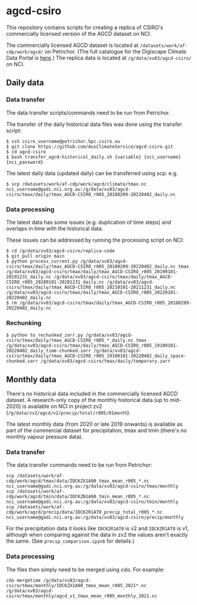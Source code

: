# agcd-csiro

This repository contains scripts for creating a replica of CSIRO's commercially licensed version of the AGCD dataset on NCI.

The commercially licensed AGCD dataset is located at `/datasets/work/af-cdp/work/agcd/` on Petrichor.
(The full catalogue for the Digiscape Climate Data Portal is [here](https://data-cbr.it.csiro.au/thredds/catalog/catch_all/Digiscape_Climate_Data_Portal/catalog.html).)
The replica data is located at `/g/data/xv83/agcd-csiro/` on NCI.

## Daily data

### Data transfer

The data transfer scripts/commands need to be run from Petrichor.

The transfer of the daily historical data files was done using the transfer script:
```
$ ssh csiro_username@petrichor.hpc.csiro.au
$ git clone https://github.com/AusClimateService/agcd-csiro.git
$ cd agcd-csiro
$ bash transfer_agcd-historical_daily.sh {variable} {nci_username} {nci_password}
```

The latest daily data (updated daily) can be transferred using scp. e.g.
```
$ scp /datasets/work/af-cdp/work/agcd/climate/tmax.nc nci_username@gadi.nci.org.au:/g/data/xv83/agcd-csiro/tmax/daily/tmax_AGCD-CSIRO_r005_20180209-20220402_daily.nc
```

### Data processing

The latest data has some issues (e.g. duplication of time steps) and
overlaps in time with the historical data.

These issues can be addressed by running the processing script on NCI:

```
$ cd /g/data/xv83/agcd-csiro/replica-code
$ git pull origin main
$ python process_current.py /g/data/xv83/agcd-csiro/tmax/daily/tmax_AGCD-CSIRO_r005_20180209-20220402_daily.nc tmax /g/data/xv83/agcd-csiro/tmax/daily/tmax_AGCD-CSIRO_r005_20190101-20191231_daily.nc /g/data/xv83/agcd-csiro/tmax/daily/tmax_AGCD-CSIRO_r005_20200101-20201231_daily.nc /g/data/xv83/agcd-csiro/tmax/daily/tmax_AGCD-CSIRO_r005_20210101-20211231_daily.nc /g/data/xv83/agcd-csiro/tmax/daily/tmax_AGCD-CSIRO_r005_20220101-20220402_daily.nc
$ rm /g/data/xv83/agcd-csiro/tmax/daily/tmax_AGCD-CSIRO_r005_20180209-20220402_daily.nc
```

### Rechunking

```
$ python to_rechunked_zarr.py /g/data/xv83/agcd-csiro/tmax/daily/tmax_AGCD-CSIRO_r005_*_daily.nc tmax /g/data/xv83/agcd-csiro/tmax/daily/tmax_AGCD-CSIRO_r005_19100101-20220402_daily_time-chunked.zarr /g/data/xv83/agcd-csiro/tmax/daily/tmax_AGCD-CSIRO_r005_19100101-20220402_daily_space-chunked.zarr /g/data/xv83/agcd-csiro/tmax/daily/temporary.zarr
```

## Monthly data

There's no historical data included in the commercially licensed AGCD dataset.
A research-only copy of the monthly historical data (up to mid-2020) is available on NCI in project zv2
(`/g/data/zv2/agcd/v2/precip/total/r005/01month`).

The latest monthly data (from 2020 or late 2019 onwards) is available as part of the commercial dataset
for precipitation, tmax and tmin (there's no monthly vapour pressure data).

### Data transfer

The data transfer commands need to be run from Petrichor:
```
scp /datasets/work/af-cdp/work/agcd/tmax/data/IDCKZX1A90_tmax_mean_r005_*.nc nci_username@gadi.nci.org.au:/g/data/xv83/agcd-csiro/tmax/monthly
scp /datasets/work/af-cdp/work/agcd/tmin/data/IDCKZN1A90_tmin_mean_r005_*.nc nci_username@gadi.nci.org.au:/g/data/xv83/agcd-csiro/tmin/monthly
scp /datasets/work/af-cdp/work/agcd/precip/data/IDCK2R1AT0_precip_total_r005_*.nc nci_username@gadi.nci.org.au:/g/data/xv83/agcd-csiro/precip/monthly
```

For the precipitation data it looks like `IDCK2R1AT0` is v2 and `IDCKZR1AT0` is v1,
although when comparing against the data in zv2 the values aren't exactly the same.
(See `precip_comparison.ipynb` for details.)

### Data processing

The files then simply need to be merged using cdo. For example:
```
cdo mergetime /g/data/xv83/agcd-csiro/tmax/monthly/IDCKZX1A90_tmax_mean_r005_2021*.nc /g/data/xv83/agcd-csiro/tmax/monthly/agcd_v1_tmax_mean_r005_monthly_2021.nc
```


